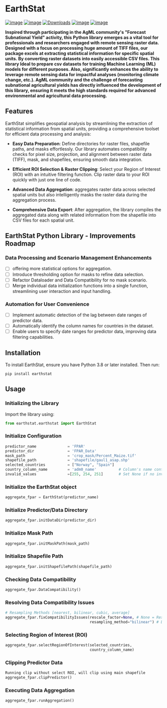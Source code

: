 # EarthStat

[![image](https://colab.research.google.com/assets/colab-badge.svg)](https://colab.research.google.com/github/AbdelrahmanAmr3/earthstat/blob/master/docs/examples/intro.ipynb)
[![image](https://img.shields.io/pypi/v/earthstat.svg)](https://pypi.python.org/pypi/earthstat)
[![Downloads](https://static.pepy.tech/badge/earthstat)](https://pepy.tech/project/earthstat)
[![image](https://img.shields.io/badge/License-MIT-yellow.svg)](https://opensource.org/licenses/MIT)
[![image](https://img.shields.io/conda/vn/conda-forge/earthstat.svg)](https://anaconda.org/conda-forge/earthstat)

**Inspired through participating in the AgML community's "Forecast Subnational Yield" activity, this Python library emerges as a vital tool for professionals and researchers engaged with remote sensing raster data. Designed with a focus on processing huge amount of TIFF files, our package excels at extracting statistical information for specific spatial units. By converting raster datasets into easily accessible CSV files. This library Ideal to prepare csv datasets for training Machine Learning (ML) models for different purposes. Also, significantly enhances the ability to leverage remote sensing data for impactful analyses (monitoring climate change, etc.). AgML community and the challenge of forecasting subnational agricultural yields has directly influenced the development of this library, ensuring it meets the high standards required for advanced environmental and agricultural data processing.**

## Features
EarthStat simplifies geospatial analysis by streamlining the extraction of statistical information from spatial units, providing a comprehensive toolset for efficient data processing and analysis:

- **Easy Data Preparation**: Define directories for raster files, shapefile paths, and masks effortlessly. Our library automates compatibility checks for pixel size, projection, and alignment between raster data (TIFF), mask, and shapefiles, ensuring smooth data integration.

- **Efficient ROI Selection & Raster Clipping**: Select your Region of Interest (ROI) with an intuitive filtering function. Clip raster data to your ROI quickly with just one line of code.

- **Advanced Data Aggregation**: aggregates raster data across selected spatial units but also intelligently masks the raster data during the aggregation process.

- **Comprehensive Data Export**: After aggregation, the library compiles the aggregated data along with related information from the shapefile into CSV files for each spatial unit.


## EarthStat Python Library - Improvements Roadmap
### Data Processing and Scenario Management Enhancements 
- [ ] offering more statistical options for aggregation.
- [ ] Introduce thresholding option for masks to refine data selection.
- [ ] Refactor Dataloader and Data Compatibility for no mask scenario.
- [ ] Merge individual data initialization functions into a single function, streamlining user interaction and input handling.

### Automation for User Convenience
- [ ] Implement automatic detection of the lag between date ranges of predictor data.
- [ ] Automatically identify the column names for countries in the dataset.
- [ ] Enable users to specify date ranges for predictor data, improving data filtering capabilities.

## Installation
To install EarthStat, ensure you have Python 3.8 or later installed. Then run:
```
pip install earthstat
```

## Usage

### Initializing the Library
Import the library using:
```python
from earthstat.earthstat import EarthStat
```

### Initialize Configuration
```python
predictor_name              = 'FPAR'
predictor_dir               = 'FPAR_Data'
mask_path                   = 'crop_mask/Percent_Maize.tif'
shapefile_path              = 'shapefile/gaul1_asap.shp'
selected_countries          = ["Norway", "Spain"] 
country_column_name         = 'adm0_name'		   # Column's name contains countries in shapefile
invalid_values              =[255, 254, 251]       # Set None if no invalid Values
```

### Initialize the EarthStat object
```python
aggregate_fpar = EarthStat(predictor_name)
```
### Initialize Predictor/Data Directory
```python
aggregate_fpar.initDataDir(predictor_dir)
```
### Initialize Mask Path
```python
aggregate_fpar.initMaskPath(mask_path)
```
### Initialize Shapefile Path
```python
aggregate_fpar.initShapefilePath(shapefile_path)
```
### Checking Data Compatibility
```python
aggregate_fpar.DataCompatibility()
```
### Resolving Data Compatibility Issues
```python
# Resampling Methods [nearest, bilinear, cubic, average]
aggregate_fpar.fixCompatibilityIssues(rescale_factor=None, # None = Rescale OFF
                                      resampling_method="bilinear") # Default Bilinear
```
### Selecting Region of Interest (ROI)
```python
aggregate_fpar.selectRegionOfInterest(selected_countries,
                                      country_column_name)
```
### Clipping Predictor Data
```python
Running clip without select ROI, will clip using main shapefile
aggregate_fpar.clipPredictor()
```
### Executing Data Aggregation
```python
aggregate_fpar.runAggregation()
```
